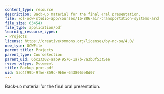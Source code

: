 ```yaml
---
content_type: resource
description: Back-up material for the final oral presentation.
file: /ol-ocw-studio-app/courses/16-886-air-transportation-systems-architecting-spring-2004/53c4f99b9fbe859c9b6e6438066e8d07_Backup_prnt.pdf
file_size: 634543
file_type: application/pdf
learning_resource_types:
- Projects
license: https://creativecommons.org/licenses/by-nc-sa/4.0/
ocw_type: OCWFile
parent_title: Projects
parent_type: CourseSection
parent_uid: 6bc23302-aab9-9576-1a7b-7a3b3f5335ee
resourcetype: Document
title: Backup_prnt.pdf
uid: 53c4f99b-9fbe-859c-9b6e-6438066e8d07
---
```

Back-up material for the final oral presentation.
